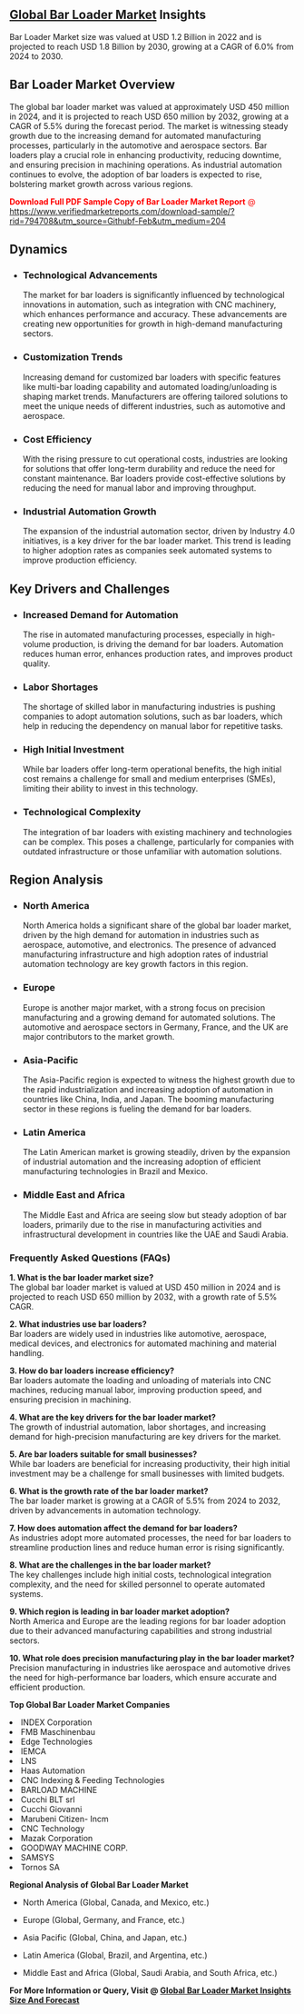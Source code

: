<h2><a href="https://www.verifiedmarketreports.com/download-sample/?rid=794708&amp;utm_source=Githubf&amp;utm_medium=204" target="_blank">Global Bar Loader Market</a> Insights</h2><p>Bar Loader Market size was valued at USD 1.2 Billion in 2022 and is projected to reach USD 1.8 Billion by 2030, growing at a CAGR of 6.0% from 2024 to 2030.</p><p> <h2>Bar Loader Market Overview</h2> <p>The global bar loader market was valued at approximately USD 450 million in 2024, and it is projected to reach USD 650 million by 2032, growing at a CAGR of 5.5% during the forecast period. The market is witnessing steady growth due to the increasing demand for automated manufacturing processes, particularly in the automotive and aerospace sectors. Bar loaders play a crucial role in enhancing productivity, reducing downtime, and ensuring precision in machining operations. As industrial automation continues to evolve, the adoption of bar loaders is expected to rise, bolstering market growth across various regions.</p> <p><p><span class=""><span style="color: #ff0000;"><strong>Download Full PDF Sample Copy of Bar Loader Market Report</strong> @ </span><a href="https://www.verifiedmarketreports.com/download-sample/?rid=794708&amp;utm_source=Githubf-Feb&amp;utm_medium=204" target="_blank">https://www.verifiedmarketreports.com/download-sample/?rid=794708&amp;utm_source=Githubf-Feb&amp;utm_medium=204</a></span></p></p> <h2>Dynamics</h2> <ul> <li><h3>Technological Advancements</h3> The market for bar loaders is significantly influenced by technological innovations in automation, such as integration with CNC machinery, which enhances performance and accuracy. These advancements are creating new opportunities for growth in high-demand manufacturing sectors.</li> <li><h3>Customization Trends</h3> Increasing demand for customized bar loaders with specific features like multi-bar loading capability and automated loading/unloading is shaping market trends. Manufacturers are offering tailored solutions to meet the unique needs of different industries, such as automotive and aerospace.</li> <li><h3>Cost Efficiency</h3> With the rising pressure to cut operational costs, industries are looking for solutions that offer long-term durability and reduce the need for constant maintenance. Bar loaders provide cost-effective solutions by reducing the need for manual labor and improving throughput.</li> <li><h3>Industrial Automation Growth</h3> The expansion of the industrial automation sector, driven by Industry 4.0 initiatives, is a key driver for the bar loader market. This trend is leading to higher adoption rates as companies seek automated systems to improve production efficiency.</li> </ul> <h2>Key Drivers and Challenges</h2> <ul> <li><h3>Increased Demand for Automation</h3> The rise in automated manufacturing processes, especially in high-volume production, is driving the demand for bar loaders. Automation reduces human error, enhances production rates, and improves product quality.</li> <li><h3>Labor Shortages</h3> The shortage of skilled labor in manufacturing industries is pushing companies to adopt automation solutions, such as bar loaders, which help in reducing the dependency on manual labor for repetitive tasks.</li> <li><h3>High Initial Investment</h3> While bar loaders offer long-term operational benefits, the high initial cost remains a challenge for small and medium enterprises (SMEs), limiting their ability to invest in this technology.</li> <li><h3>Technological Complexity</h3> The integration of bar loaders with existing machinery and technologies can be complex. This poses a challenge, particularly for companies with outdated infrastructure or those unfamiliar with automation solutions.</li> </ul> <h2>Region Analysis</h2> <ul> <li><h3>North America</h3> North America holds a significant share of the global bar loader market, driven by the high demand for automation in industries such as aerospace, automotive, and electronics. The presence of advanced manufacturing infrastructure and high adoption rates of industrial automation technology are key growth factors in this region.</li> <li><h3>Europe</h3> Europe is another major market, with a strong focus on precision manufacturing and a growing demand for automated solutions. The automotive and aerospace sectors in Germany, France, and the UK are major contributors to the market growth.</li> <li><h3>Asia-Pacific</h3> The Asia-Pacific region is expected to witness the highest growth due to the rapid industrialization and increasing adoption of automation in countries like China, India, and Japan. The booming manufacturing sector in these regions is fueling the demand for bar loaders.</li> <li><h3>Latin America</h3> The Latin American market is growing steadily, driven by the expansion of industrial automation and the increasing adoption of efficient manufacturing technologies in Brazil and Mexico.</li> <li><h3>Middle East and Africa</h3> The Middle East and Africa are seeing slow but steady adoption of bar loaders, primarily due to the rise in manufacturing activities and infrastructural development in countries like the UAE and Saudi Arabia.</li> </ul> <h3>Frequently Asked Questions (FAQs)</h3> <p><strong>1. What is the bar loader market size?</strong><br>The global bar loader market is valued at USD 450 million in 2024 and is projected to reach USD 650 million by 2032, with a growth rate of 5.5% CAGR.</p> <p><strong>2. What industries use bar loaders?</strong><br>Bar loaders are widely used in industries like automotive, aerospace, medical devices, and electronics for automated machining and material handling.</p> <p><strong>3. How do bar loaders increase efficiency?</strong><br>Bar loaders automate the loading and unloading of materials into CNC machines, reducing manual labor, improving production speed, and ensuring precision in machining.</p> <p><strong>4. What are the key drivers for the bar loader market?</strong><br>The growth of industrial automation, labor shortages, and increasing demand for high-precision manufacturing are key drivers for the market.</p> <p><strong>5. Are bar loaders suitable for small businesses?</strong><br>While bar loaders are beneficial for increasing productivity, their high initial investment may be a challenge for small businesses with limited budgets.</p> <p><strong>6. What is the growth rate of the bar loader market?</strong><br>The bar loader market is growing at a CAGR of 5.5% from 2024 to 2032, driven by advancements in automation technology.</p> <p><strong>7. How does automation affect the demand for bar loaders?</strong><br>As industries adopt more automated processes, the need for bar loaders to streamline production lines and reduce human error is rising significantly.</p> <p><strong>8. What are the challenges in the bar loader market?</strong><br>The key challenges include high initial costs, technological integration complexity, and the need for skilled personnel to operate automated systems.</p> <p><strong>9. Which region is leading in bar loader market adoption?</strong><br>North America and Europe are the leading regions for bar loader adoption due to their advanced manufacturing capabilities and strong industrial sectors.</p> <p><strong>10. What role does precision manufacturing play in the bar loader market?</strong><br>Precision manufacturing in industries like aerospace and automotive drives the need for high-performance bar loaders, which ensure accurate and efficient production.</p> </p><p><strong>Top Global Bar Loader Market Companies</strong></p><div data-test-id=""><p><li>INDEX Corporation</li><li> FMB Maschinenbau</li><li> Edge Technologies</li><li> IEMCA</li><li> LNS</li><li> Haas Automation</li><li> CNC Indexing & Feeding Technologies</li><li> BARLOAD MACHINE</li><li> Cucchi BLT srl</li><li> Cucchi Giovanni</li><li> Marubeni Citizen- Incm</li><li> CNC Technology</li><li> Mazak Corporation</li><li> GOODWAY MACHINE CORP.</li><li> SAMSYS</li><li> Tornos SA</li></p><div><strong>Regional Analysis of&nbsp;Global Bar Loader Market</strong></div><ul><li dir="ltr"><p dir="ltr">North America&nbsp;(Global, Canada, and Mexico, etc.)</p></li><li dir="ltr"><p dir="ltr">Europe (Global, Germany, and France, etc.)</p></li><li dir="ltr"><p dir="ltr">Asia Pacific&nbsp;(Global, China, and Japan, etc.)</p></li><li dir="ltr"><p dir="ltr">Latin America&nbsp;(Global, Brazil, and Argentina, etc.)</p></li><li dir="ltr">Middle East and Africa&nbsp;(Global, Saudi Arabia, and South Africa, etc.)</li></ul><p><strong>For More Information or Query, Visit @&nbsp;</strong><strong><a href="https://www.verifiedmarketreports.com/product/bar-loader-market/?utm_source=Githubf&amp;utm_medium=204" target="_blank">Global Bar Loader Market Insights Size And Forecast</a></strong></p></div>
